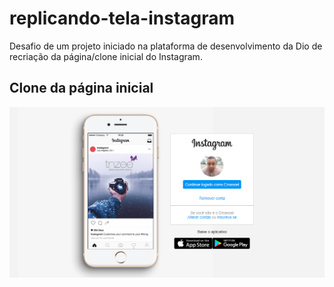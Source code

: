 # replicando-tela-instagram
Desafio de um projeto iniciado na plataforma de desenvolvimento da Dio de recriação da página/clone inicial do Instagram.

## Clone da página inicial

<img src="img/page_clone.png">
